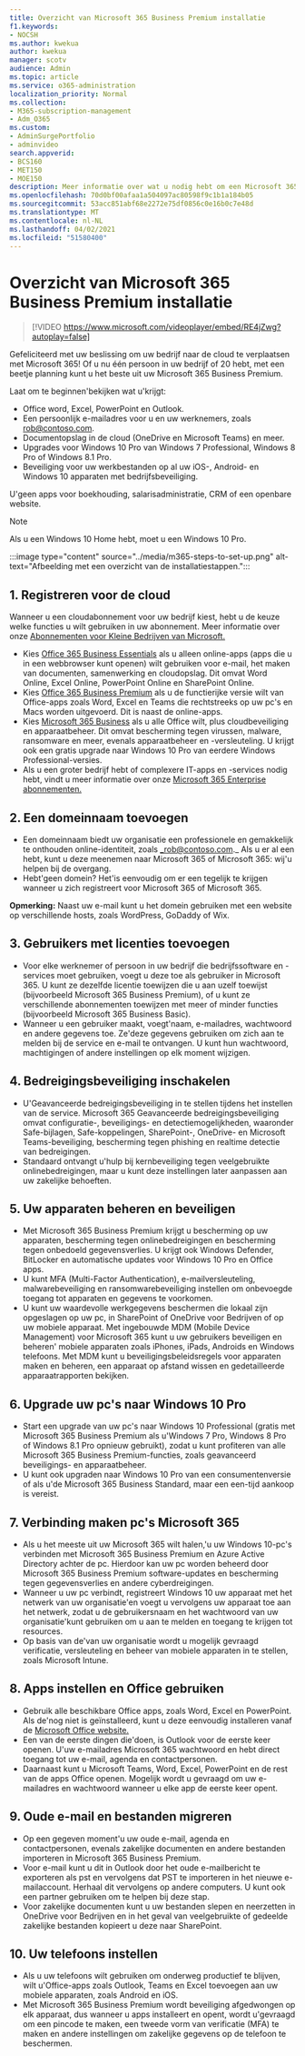 ```yaml
---
title: Overzicht van Microsoft 365 Business Premium installatie
f1.keywords:
- NOCSH
ms.author: kwekua
author: kwekua
manager: scotv
audience: Admin
ms.topic: article
ms.service: o365-administration
localization_priority: Normal
ms.collection:
- M365-subscription-management
- Adm_O365
ms.custom:
- AdminSurgePortfolio
- adminvideo
search.appverid:
- BCS160
- MET150
- MOE150
description: Meer informatie over wat u nodig hebt om een Microsoft 365 Business Premium.
ms.openlocfilehash: 70d0bf00afaa1a504097ac80598f9c1b1a184b05
ms.sourcegitcommit: 53acc851abf68e2272e75df0856c0e16b0c7e48d
ms.translationtype: MT
ms.contentlocale: nl-NL
ms.lasthandoff: 04/02/2021
ms.locfileid: "51580400"
---
```

# <a name="overview-of-microsoft-365-business-premium-setup"></a>Overzicht van Microsoft 365 Business Premium installatie

> [!VIDEO https://www.microsoft.com/videoplayer/embed/RE4jZwg?autoplay=false]

Gefeliciteerd met uw beslissing om uw bedrijf naar de cloud te verplaatsen met Microsoft 365! Of u nu één persoon in uw bedrijf of 20 hebt, met een beetje planning kunt u het beste uit uw Microsoft 365 Business Premium.

Laat om te beginnen&#39;bekijken wat u&#39;krijgt:

- Office word, Excel, PowerPoint en Outlook.
- Een persoonlijk e-mailadres voor u en uw werknemers, zoals rob@contoso.com.
- Documentopslag in de cloud (OneDrive en Microsoft Teams) en meer.
- Upgrades voor Windows 10 Pro van Windows 7 Professional, Windows 8 Pro of Windows 8.1 Pro.
- Beveiliging voor uw werkbestanden op al uw iOS-, Android- en Windows 10 apparaten met bedrijfsbeveiliging.

U&#39;geen apps voor boekhouding, salarisadministratie, CRM of een openbare website.

> [!NOTE]
> Als u een Windows 10 Home hebt, moet u een Windows 10 Pro.  


:::image type="content" source="../media/m365-steps-to-set-up.png" alt-text="Afbeelding met een overzicht van de installatiestappen.":::

## <a name="1-sign-up-for-the-cloud"></a>1. Registreren voor de cloud

Wanneer u een cloudabonnement voor uw bedrijf kiest, hebt u de keuze welke functies u wilt gebruiken in uw abonnement. Meer informatie over onze [Abonnementen voor Kleine Bedrijven van Microsoft.](https://www.microsoft.com/microsoft-365/business?rtc=1)

- Kies [Office 365 Business Essentials](https://www.microsoft.com/en-us/p/office-365-business-essentials/cfq7ttc0k59v?rtc=1&amp;activetab=pivot:overviewtab) als u alleen online-apps (apps die u in een webbrowser kunt openen) wilt gebruiken voor e-mail, het maken van documenten, samenwerking en cloudopslag. Dit omvat Word Online, Excel Online, PowerPoint Online en SharePoint Online.
- Kies [Office 365 Business Premium](https://products.office.com/en-us/business/office-365-business-premium) als u de functierijke versie wilt van Office-apps zoals Word, Excel en Teams die rechtstreeks op uw pc's en Macs worden uitgevoerd. Dit is naast de online-apps.
- Kies [Microsoft 365 Business](https://www.microsoft.com/microsoft-365/business?rtc=1) als u alle Office wilt, plus cloudbeveiliging en apparaatbeheer. Dit omvat bescherming tegen virussen, malware, ransomware en meer, evenals apparaatbeheer en -versleuteling. U krijgt ook een gratis upgrade naar Windows 10 Pro van eerdere Windows Professional-versies.
- Als u een groter bedrijf hebt of complexere IT-apps en -services nodig hebt, vindt u meer informatie over onze [Microsoft 365 Enterprise abonnementen.](https://www.microsoft.com/microsoft-365/compare-all-microsoft-365-plans)


## <a name="2-add-a-domain-name"></a>2. Een domeinnaam toevoegen

- Een domeinnaam biedt uw organisatie een professionele en gemakkelijk te onthouden online-identiteit, zoals _rob@contoso.com._ Als u er al een hebt, kunt u deze meenemen naar Microsoft 365 of Microsoft 365: wij&#39;u helpen bij de overgang.
- Hebt&#39;geen domein? Het&#39;is eenvoudig om er een tegelijk te krijgen wanneer u zich registreert voor Microsoft 365 of Microsoft 365.

**Opmerking:**  Naast uw e-mail kunt u het domein gebruiken met een website op verschillende hosts, zoals WordPress, GoDaddy of Wix.

## <a name="3-add-users-with-licenses"></a>3. Gebruikers met licenties toevoegen

- Voor elke werknemer of persoon in uw bedrijf die bedrijfssoftware en -services moet gebruiken, voegt u deze toe als gebruiker in Microsoft 365. U kunt ze dezelfde licentie toewijzen die u aan uzelf toewijst (bijvoorbeeld Microsoft 365 Business Premium), of u kunt ze verschillende abonnementen toewijzen met meer of minder functies (bijvoorbeeld Microsoft 365 Business Basic).
- Wanneer u een gebruiker maakt, voegt&#39;naam, e-mailadres, wachtwoord en andere gegevens toe. Ze&#39;deze gegevens gebruiken om zich aan te melden bij de service en e-mail te ontvangen. U kunt hun wachtwoord, machtigingen of andere instellingen op elk moment wijzigen.


## <a name="4-enable-threat-protection"></a>4. Bedreigingsbeveiliging inschakelen

- U&#39;Geavanceerde bedreigingsbeveiliging in te stellen tijdens het instellen van de service. Microsoft 365 Geavanceerde bedreigingsbeveiliging omvat configuratie-, beveiligings- en detectiemogelijkheden, waaronder Safe-bijlagen, Safe-koppelingen, SharePoint-, OneDrive- en Microsoft Teams-beveiliging, bescherming tegen phishing en realtime detectie van bedreigingen.
- Standaard ontvangt u&#39;hulp bij kernbeveiliging tegen veelgebruikte onlinebedreigingen, maar u kunt deze instellingen later aanpassen aan uw zakelijke behoeften.

## <a name="5-manage-and-secure-your-devices"></a>5. Uw apparaten beheren en beveiligen

- Met Microsoft 365 Business Premium krijgt u bescherming op uw apparaten, bescherming tegen onlinebedreigingen en bescherming tegen onbedoeld gegevensverlies. U krijgt ook Windows Defender, BitLocker en automatische updates voor Windows 10 Pro en Office apps.
- U kunt MFA (Multi-Factor Authentication), e-mailversleuteling, malwarebeveiliging en ransomwarebeveiliging instellen om onbevoegde toegang tot apparaten en gegevens te voorkomen.
- U kunt uw waardevolle werkgegevens beschermen die lokaal zijn opgeslagen op uw pc, in SharePoint of OneDrive voor Bedrijven of op uw mobiele apparaat. Met ingebouwde MDM (Mobile Device Management) voor Microsoft 365 kunt u uw gebruikers beveiligen en beheren&#39; mobiele apparaten zoals iPhones, iPads, Androids en Windows telefoons. Met MDM kunt u beveiligingsbeleidsregels voor apparaten maken en beheren, een apparaat op afstand wissen en gedetailleerde apparaatrapporten bekijken.

## <a name="6-upgrade-your-pcs-to-windows-10-pro"></a>6. Upgrade uw pc's naar Windows 10 Pro

- Start een upgrade van uw pc's naar Windows 10 Professional (gratis met Microsoft 365 Business Premium als u&#39;Windows 7 Pro, Windows 8 Pro of Windows 8.1 Pro opnieuw gebruikt), zodat u kunt profiteren van alle Microsoft 365 Business Premium-functies, zoals geavanceerd beveiligings- en apparaatbeheer.
- U kunt ook upgraden naar Windows 10 Pro van een consumentenversie of als u&#39;de Microsoft 365 Business Standard, maar een een-tijd aankoop is vereist.

## <a name="7-connect-your-pcs-to-microsoft-365"></a>7. Verbinding maken pc's Microsoft 365

- Als u het meeste uit uw Microsoft 365 wilt halen,&#39;u uw Windows 10-pc's verbinden met Microsoft 365 Business Premium en Azure Active Directory achter de pc. Hierdoor kan uw pc worden beheerd door Microsoft 365 Business Premium software-updates en bescherming tegen gegevensverlies en andere cyberdreigingen.
- Wanneer u uw pc verbindt, registreert Windows 10 uw apparaat met het netwerk van uw organisatie&#39;en voegt u vervolgens uw apparaat toe aan het netwerk, zodat u de gebruikersnaam en het wachtwoord van uw organisatie&#39;kunt gebruiken om u aan te melden en toegang te krijgen tot resources.
- Op basis van de&#39;van uw organisatie wordt u mogelijk gevraagd verificatie, versleuteling en beheer van mobiele apparaten in te stellen, zoals Microsoft Intune.

## <a name="8-set-up-and-use-office-apps"></a>8. Apps instellen en Office gebruiken

- Gebruik alle beschikbare Office apps, zoals Word, Excel en PowerPoint. Als de&#39;nog niet is geïnstalleerd, kunt u deze eenvoudig installeren vanaf de [Microsoft Office website.](https://www.office.com/)
- Een van de eerste dingen die&#39;doen, is Outlook voor de eerste keer openen. U&#39;uw e-mailadres Microsoft 365 wachtwoord en hebt direct toegang tot uw e-mail, agenda en contactpersonen.
- Daarnaast kunt u Microsoft Teams, Word, Excel, PowerPoint en de rest van de apps Office openen. Mogelijk wordt u gevraagd om uw e-mailadres en wachtwoord wanneer u elke app de eerste keer opent.

## <a name="9-migrate-old-email-and-files"></a>9. Oude e-mail en bestanden migreren

- Op een gegeven moment&#39;u uw oude e-mail, agenda en contactpersonen, evenals zakelijke documenten en andere bestanden importeren in Microsoft 365 Business Premium.
- Voor e-mail kunt u dit in Outlook door het oude e-mailbericht te exporteren als pst en vervolgens dat PST te importeren in het nieuwe e-mailaccount. Herhaal dit vervolgens op andere computers. U kunt ook een partner gebruiken om te helpen bij deze stap.
- Voor zakelijke documenten kunt u uw bestanden slepen en neerzetten in OneDrive voor Bedrijven en in het geval van veelgebruikte of gedeelde zakelijke bestanden kopieert u deze naar SharePoint.

## <a name="10-set-up-your-phones"></a>10. Uw telefoons instellen

- Als u uw telefoons wilt gebruiken om onderweg productief te blijven, wilt u&#39;Office-apps zoals Outlook, Teams en Excel toevoegen aan uw mobiele apparaten, zoals Android en iOS.
- Met Microsoft 365 Business Premium wordt beveiliging afgedwongen op elk apparaat, dus wanneer u apps installeert en opent, wordt u&#39;gevraagd om een pincode te maken, een tweede vorm van verificatie (MFA) te maken en andere instellingen om zakelijke gegevens op de telefoon te beschermen.